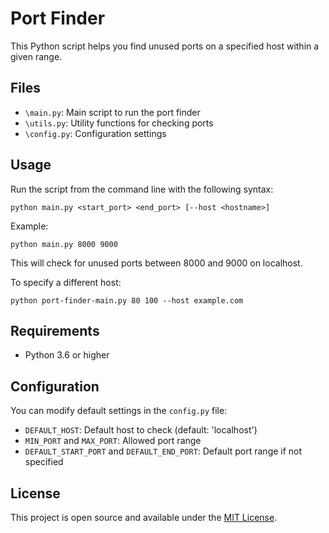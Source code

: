 # Port Finder

This Python script helps you find unused ports on a specified host within a given range.

## Files

- `\main.py`: Main script to run the port finder
- `\utils.py`: Utility functions for checking ports
- `\config.py`: Configuration settings

## Usage

Run the script from the command line with the following syntax:

```
python main.py <start_port> <end_port> [--host <hostname>]
```

Example:
```
python main.py 8000 9000
```

This will check for unused ports between 8000 and 9000 on localhost.

To specify a different host:
```
python port-finder-main.py 80 100 --host example.com
```

## Requirements

- Python 3.6 or higher

## Configuration

You can modify default settings in the `config.py` file:

- `DEFAULT_HOST`: Default host to check (default: 'localhost')
- `MIN_PORT` and `MAX_PORT`: Allowed port range
- `DEFAULT_START_PORT` and `DEFAULT_END_PORT`: Default port range if not specified

## License

This project is open source and available under the [MIT License](LICENSE).
